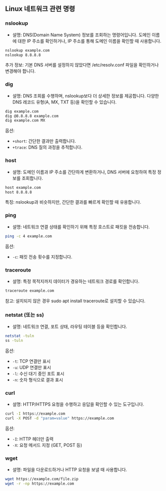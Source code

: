 ## Linux 네트워크 관련 명령

### nslookup

* 설명: DNS(Domain Name System) 정보를 조회하는 명령어입니다. 도메인 이름에 대한 IP 주소를 확인하거나, IP 주소를 통해 도메인 이름을 확인할 때 사용합니다.
```sh
nslookup example.com
nslookup 8.8.8.8
```
추가 정보: 기본 DNS 서버를 설정하지 않았다면 /etc/resolv.conf 파일을 확인하거나 변경해야 합니다.

### dig

* 설명: DNS 조회를 수행하며, nslookup보다 더 상세한 정보를 제공합니다. 다양한 DNS 레코드 유형(A, MX, TXT 등)을 확인할 수 있습니다.

```sh
dig example.com
dig @8.8.8.8 example.com
dig example.com MX
```

옵션:
* `+short`: 간단한 결과만 출력합니다.
* `+trace`: DNS 질의 과정을 추적합니다.

### host

* 설명: 도메인 이름과 IP 주소를 간단하게 변환하거나, DNS 서버에 요청하여 특정 정보를 조회합니다.

```sh
host example.com
host 8.8.8.8
```

특징: nslookup과 비슷하지만, 간단한 결과를 빠르게 확인할 때 유용합니다.

### ping

* 설명: 네트워크 연결 상태를 확인하기 위해 특정 호스트로 패킷을 전송합니다.

```sh
ping -c 4 example.com
```

옵션:
* `-c`: 패킷 전송 횟수를 지정합니다.

### traceroute

* 설명: 특정 목적지까지 데이터가 경유하는 네트워크 경로를 확인합니다.

```sh
traceroute example.com
```

참고: 설치되지 않은 경우 sudo apt install traceroute로 설치할 수 있습니다.

### netstat (또는 ss)

* 설명: 네트워크 연결, 포트 상태, 라우팅 테이블 등을 확인합니다.

```sh
netstat -tuln
ss -tuln
```

옵션:
* `-t`: TCP 연결만 표시
* `-u`: UDP 연결만 표시
* `-l`: 수신 대기 중인 포트 표시
* `-n`: 숫자 형식으로 결과 표시

### curl

* 설명: HTTP/HTTPS 요청을 수행하고 응답을 확인할 수 있는 도구입니다.

```sh
curl -I https://example.com
curl -X POST -d "param=value" https://example.com
```

옵션:
* `-I`: HTTP 헤더만 출력
* `-X`: 요청 메서드 지정 (GET, POST 등)

### wget

* 설명: 파일을 다운로드하거나 HTTP 요청을 보낼 때 사용합니다.

```sh
wget https://example.com/file.zip
wget -r -np https://example.com
```
